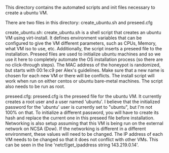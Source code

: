 This directory contains the automated scripts and init files necessary to 
create a ubuntu VM.

There are two files in this directory: create\_ubuntu.sh and preseed.cfg

create\_ubuntu.sh:
create\_ubuntu.sh is a shell script that creates an ubuntu VM using 
virt-install. It defines environment variables that can be configured to 
give the VM different parameters, such as CPUs, Memory, what VM 
iso to use, etc. Additionally, the script inserts a preseed file to 
the installation. Preseed files are used to initialize ubuntu machines 
and so we use it here to completely automate the OS installation process 
(so there are no click-through steps). The MAC address of the 
honeypot is randomized, but starts with 00:1e:c9 per Alex's guidelines.
Make sure that a new name is chosen for each new VM or there will be 
conflicts. 
The install script will work when run on either centos or ubuntu bare-metal 
machines. The script also needs to be run as root.

preseed.cfg:
preseed.cfg is the preseed file for the ubuntu VM. It currently creates 
a root user and a user named 'ubuntu'. I believe that the initialized 
password for the 'ubuntu' user is currently set to "ubuntu", 
but I'm not 100% on that. To 
initialize a different password, you will have to create its hash and 
replace the current one in this preseed file before installation. 
Networking is also setup assuming that this VM is being run on the 
external network on NCSA (Dow). If the networking is different in a 
different environment, these values will need to be changed. The IP address 
of each VM needs to be changed so that it does not conflict with other 
VMs. This can be seen in the line 
'netcf/get\_ipaddress string 143.219.0.14'. 
